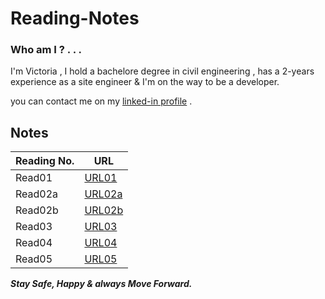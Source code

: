 # Reading-Notes




### Who am I ? . . .

 I'm Victoria , I hold a bachelore degree in civil engineering , has a 2-years experience as a site engineer & I'm on the way to be a developer.

you can contact me on my [linked-in profile](https://www.linkedin.com/in/victoria-f-abuzulof-0a0997200/) .




## Notes 


 | Reading No. |       URL            |
  -------------|----------------------
 | Read01      | [URL01](Read01.md)   |
 | Read02a     | [URL02a](Read02a.md) |
 | Read02b     | [URL02b](Read02b.md) |
 | Read03      | [URL03](Read03.md)   |
 | Read04      | [URL04](Read04.md)   |
 | Read05      | [URL05](Read05.md)   |

  
  
  ***Stay Safe, Happy & always Move Forward.*** 